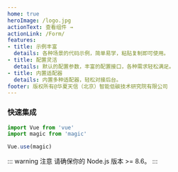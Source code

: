 ```yaml
---
home: true
heroImage: /logo.jpg
actionText: 查看组件 →
actionLink: /Form/
features:
- title: 示例丰富
  details: 各种场景的代码示例，简单易学，粘贴复制即可使用。
- title: 配置灵活
  details: 默认的配置参数，丰富的配置接口，各种需求轻松满足。
- title: 内置适配器
  details: 内置多种适配器，轻松对接后台。
footer: 版权所有@华夏天信（北京）智能低碳技术研究院有限公司
---
```


### 快速集成
```js
import Vue from 'vue'
import magic from 'magic'

Vue.use(magic)
```

::: warning 注意
请确保你的 Node.js 版本 >= 8.6。 
:::
